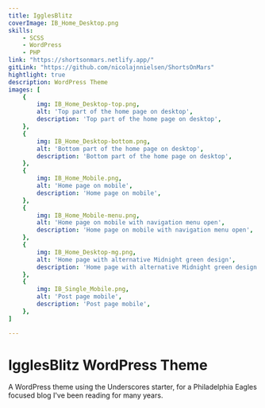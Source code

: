 ```yaml
---
title: IgglesBlitz
coverImage: IB_Home_Desktop.png
skills: 
    - SCSS
    - WordPress
    - PHP
link: "https://shortsonmars.netlify.app/"
gitLink: "https://github.com/nicolajnnielsen/ShortsOnMars"
hightlight: true
description: WordPress Theme
images: [
    {
        img: IB_Home_Desktop-top.png,
        alt: 'Top part of the home page on desktop',
        description: 'Top part of the home page on desktop',
    },
    {
        img: IB_Home_Desktop-bottom.png,
        alt: 'Bottom part of the home page on desktop',
        description: 'Bottom part of the home page on desktop',
    },
    {
        img: IB_Home_Mobile.png,
        alt: 'Home page on mobile',
        description: 'Home page on mobile',
    },
    {
        img: IB_Home_Mobile-menu.png,
        alt: 'Home page on mobile with navigation menu open',
        description: 'Home page on mobile with navigation menu open',
    },
    {
        img: IB_Home_Desktop-mg.png,
        alt: 'Home page with alternative Midnight green design',
        description: 'Home page with alternative Midnight green design',
    },
    {
        img: IB_Single_Mobile.png,
        alt: 'Post page mobile',
        description: 'Post page mobile',
    },
]

---
```


# IgglesBlitz WordPress Theme

A WordPress theme using the Underscores starter, for a Philadelphia Eagles focused blog I\'ve been reading for many years.